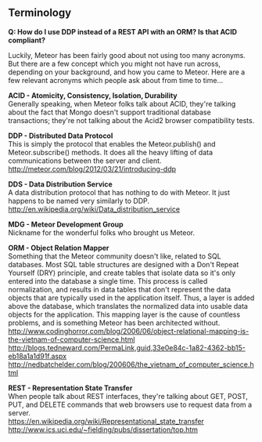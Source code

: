 ## Terminology
**Q:  How do I use DDP instead of a REST API with an ORM?  Is that ACID compliant?**  

Luckily, Meteor has been fairly good about not using too many acronyms.  But there are a few concept which you might not have run across, depending on your background, and how you came to Meteor. Here are a few relevant acronyms which people ask about from time to time...

**ACID - Atomicity, Consistency, Isolation, Durability**  
Generally speaking, when Meteor folks talk about ACID, they're talking about the fact that Mongo doesn't support traditional database transactions; they're not talking about the Acid2 browser compatibility tests.

**DDP - Distributed Data Protocol**  
This is simply the protocol that enables the Meteor.publish() and Meteor.subscribe() methods.  It does all the heavy lifting of data communications between the server and client.  
http://meteor.com/blog/2012/03/21/introducing-ddp  

**DDS - Data Distribution Service**  
A data distribution protocol that has nothing to do with Meteor.  It just happens to be named very similarly to DDP.  
http://en.wikipedia.org/wiki/Data_distribution_service  

**MDG - Meteor Development Group**  
Nickname for the wonderful folks who brought us Meteor.

**ORM - Object Relation Mapper**    
Something that the Meteor community doesn't like, related to SQL databases.  Most SQL table structures are designed with a Don't Repeat Yourself (DRY) principle, and create tables that isolate data so it's only entered into the database a single time.  This process is called normalization, and results in data tables that don't represent the data objects that are typically used in the application itself.  Thus, a layer is added above the database, which translates the normalized data into usable data objects for the application.  This mapping layer is the cause of countless problems, and is something Meteor has been architected without. 
http://www.codinghorror.com/blog/2006/06/object-relational-mapping-is-the-vietnam-of-computer-science.html  
http://blogs.tedneward.com/PermaLink,guid,33e0e84c-1a82-4362-bb15-eb18a1a1d91f.aspx  
http://nedbatchelder.com/blog/200606/the_vietnam_of_computer_science.html  

**REST - Representation State Transfer**  
When people talk about REST interfaces, they're talking about GET, POST, PUT, and DELETE commands that web browsers use to request data from a server.  
https://en.wikipedia.org/wiki/Representational_state_transfer  
http://www.ics.uci.edu/~fielding/pubs/dissertation/top.htm  





